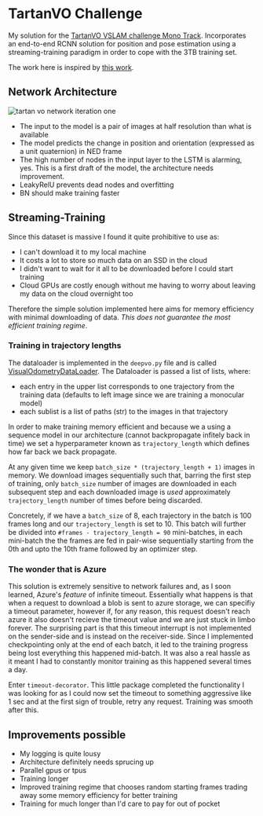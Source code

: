 # TartanVO Challenge
My solution for the [TartanVO VSLAM challenge Mono Track](https://www.aicrowd.com/challenges/tartanair-visual-slam-mono-track). Incorporates an end-to-end RCNN solution for position and pose estimation using a streaming-training paradigm in order to cope with the 3TB training set.

The work here is inspired by [this work](https://www.cs.ox.ac.uk/files/9026/DeepVO.pdf).

## Network Architecture
![tartan vo network iteration one](https://github.com/bakshienator77/tartanVO_challenge_solution/blob/master/images/Tartan_block_diagram%20copy?raw=true)

- The input to the model is a pair of images at half resolution than what is available
- The model predicts the change in position and orientation (expressed as a unit quaternion) in NED frame
- The high number of nodes in the input layer to the LSTM is alarming, yes. This is a first draft of the model, the architecture needs improvement.
- LeakyRelU prevents dead nodes and overfitting
- BN should make training faster

## Streaming-Training
Since this dataset is massive I found it quite prohibitive to use as:
- I can't download it to my local machine
- It costs a lot to store so much data on an SSD in the cloud
- I didn't want to wait for it all to be downloaded before I could start training
- Cloud GPUs are costly enough without me having to worry about leaving my data on the cloud overnight too

Therefore the simple solution implemented here aims for memory efficiency with minimal downloading of data. *This does not guarantee the most efficient training regime*.

### Training in trajectory lengths
The dataloader is implemented in the `deepvo.py` file and is called [VisualOdometryDataLoader](https://github.com/bakshienator77/tartanVO_challenge_solution/blob/master/deepvo.py#L569). The Dataloader is passed a list of lists, where:
- each entry in the upper list corresponds to one trajectory from the training data (defaults to left image since we are training a monocular model)
- each sublist is a list of paths (str) to the images in that trajectory

In order to make training memory efficient and because we a using a sequence model in our architecture (cannot backpropagate infitely back in time) we set a hyperparameter known as `trajectory_length` which defines how far back we back propagate.

At any given time we keep ```batch_size * (trajectory_length + 1)``` images in memory. We download images sequentially such that, barring the first step of training, only `batch_size` number of images are downloaded in each subsequent step and each downloaded image is *used* approximately `trajectory_length` number of times before being discarded.

Concretely, if we have a `batch_size` of 8, each trajectory in the batch is 100 frames long and our `trajectory_length` is set to 10. This batch will further be divided into ```#frames - trajectory_length = 90``` mini-batches, in each mini-batch the the frames are fed in pair-wise sequentially starting from the 0th and upto the 10th frame followed by an optimizer step.

### The wonder that is Azure
This solution is extremely sensitive to network failures and, as I soon learned, Azure's *feature* of infinite timeout. Essentially what happens is that when a request to download a blob is sent to azure storage, we can specifiy a timeout parameter, however if, for any reason, this request doesn't reach azure it also doesn't recieve the timeout value and we are just stuck in limbo forever. The surprising part is that this timeout interrupt is not implemented on the sender-side and is instead on the receiver-side. Since I implemented checkpointing only at the end of each batch, it led to the training progress being lost everything this happened mid-batch. It was also a real hassle as it meant I had to constantly monitor training as this happened several times a day.

Enter `timeout-decorator`. This little package completed the functionality I was looking for as I could now set the timeout to something aggressive like 1 sec and at the first sign of trouble, retry any request. Training was smooth after this.

## Improvements possible

- My logging is quite lousy
- Architecture definitely needs sprucing up
- Parallel gpus or tpus
- Training longer
- Improved training regime that chooses random starting frames trading away some memory efficiency for better training
- Training for much longer than I'd care to pay for out of pocket
